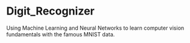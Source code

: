 # Digit_Recognizer
Using Machine Learning and Neural Networks to  learn computer vision fundamentals with the famous MNIST data.
